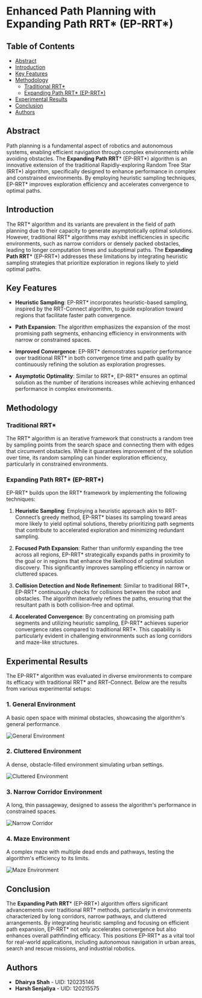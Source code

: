 # Enhanced Path Planning with Expanding Path RRT* (EP-RRT*)

## Table of Contents
- [Abstract](#abstract)
- [Introduction](#introduction)
- [Key Features](#key-features)
- [Methodology](#methodology)
  - [Traditional RRT*](#traditional-rrt)
  - [Expanding Path RRT* (EP-RRT*)](#expanding-path-rrt-ep-rrt)
- [Experimental Results](#experimental-results)
- [Conclusion](#conclusion)
- [Authors](#authors)

## Abstract

Path planning is a fundamental aspect of robotics and autonomous systems, enabling efficient navigation through complex environments while avoiding obstacles. The **Expanding Path RRT*** (EP-RRT*) algorithm is an innovative extension of the traditional Rapidly-exploring Random Tree Star (RRT*) algorithm, specifically designed to enhance performance in complex and constrained environments. By employing heuristic sampling techniques, EP-RRT* improves exploration efficiency and accelerates convergence to optimal paths.

## Introduction

The RRT* algorithm and its variants are prevalent in the field of path planning due to their capacity to generate asymptotically optimal solutions. However, traditional RRT* algorithms may exhibit inefficiencies in specific environments, such as narrow corridors or densely packed obstacles, leading to longer computation times and suboptimal paths. The **Expanding Path RRT*** (EP-RRT*) addresses these limitations by integrating heuristic sampling strategies that prioritize exploration in regions likely to yield optimal paths.

## Key Features

- **Heuristic Sampling**: EP-RRT* incorporates heuristic-based sampling, inspired by the RRT-Connect algorithm, to guide exploration toward regions that facilitate faster path convergence.
  
- **Path Expansion**: The algorithm emphasizes the expansion of the most promising path segments, enhancing efficiency in environments with narrow or constrained spaces.

- **Improved Convergence**: EP-RRT* demonstrates superior performance over traditional RRT* in both convergence time and path quality by continuously refining the solution as exploration progresses.

- **Asymptotic Optimality**: Similar to RRT*, EP-RRT* ensures an optimal solution as the number of iterations increases while achieving enhanced performance in complex environments.

## Methodology

### Traditional RRT*

The RRT* algorithm is an iterative framework that constructs a random tree by sampling points from the search space and connecting them with edges that circumvent obstacles. While it guarantees improvement of the solution over time, its random sampling can hinder exploration efficiency, particularly in constrained environments.

### Expanding Path RRT* (EP-RRT*)

EP-RRT* builds upon the RRT* framework by implementing the following techniques:

1. **Heuristic Sampling**: Employing a heuristic approach akin to RRT-Connect’s greedy method, EP-RRT* biases its sampling toward areas more likely to yield optimal solutions, thereby prioritizing path segments that contribute to accelerated exploration and minimizing redundant sampling.

2. **Focused Path Expansion**: Rather than uniformly expanding the tree across all regions, EP-RRT* strategically expands paths in proximity to the goal or in regions that enhance the likelihood of optimal solution discovery. This significantly improves sampling efficiency in narrow or cluttered spaces.

3. **Collision Detection and Node Refinement**: Similar to traditional RRT*, EP-RRT* continuously checks for collisions between the robot and obstacles. The algorithm iteratively refines the paths, ensuring that the resultant path is both collision-free and optimal.

4. **Accelerated Convergence**: By concentrating on promising path segments and utilizing heuristic sampling, EP-RRT* achieves superior convergence rates compared to traditional RRT*. This capability is particularly evident in challenging environments such as long corridors and maze-like structures.

## Experimental Results

The EP-RRT* algorithm was evaluated in diverse environments to compare its efficacy with traditional RRT* and RRT-Connect. Below are the results from various experimental setups:

### 1. General Environment
A basic open space with minimal obstacles, showcasing the algorithm's general performance.

![General Environment](https://link_to_general_environment_image)

### 2. Cluttered Environment
A dense, obstacle-filled environment simulating urban settings.

![Cluttered Environment](https://link_to_cluttered_environment_image)

### 3. Narrow Corridor Environment
A long, thin passageway, designed to assess the algorithm's performance in constrained spaces.

![Narrow Corridor](https://link_to_narrow_corridor_image)

### 4. Maze Environment
A complex maze with multiple dead ends and pathways, testing the algorithm's efficiency to its limits.

![Maze Environment](https://link_to_maze_environment_image)

## Conclusion

The **Expanding Path RRT*** (EP-RRT*) algorithm offers significant advancements over traditional RRT* methods, particularly in environments characterized by long corridors, narrow pathways, and cluttered arrangements. By integrating heuristic sampling and focusing on efficient path expansion, EP-RRT* not only accelerates convergence but also enhances overall pathfinding efficacy. This positions EP-RRT* as a vital tool for real-world applications, including autonomous navigation in urban areas, search and rescue missions, and industrial robotics.

## Authors

- **Dhairya Shah** - UID: 120235146
- **Harsh Senjaliya** - UID: 120215575
